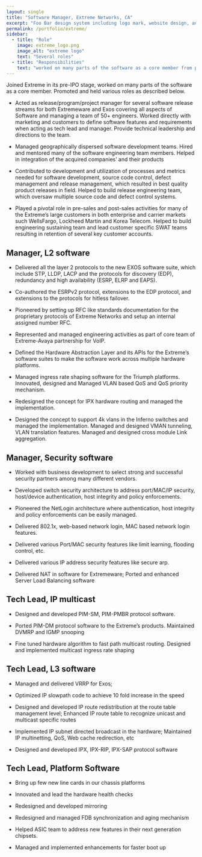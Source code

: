 ```yaml
---
layout: single
title: "Software Manager, Extreme Networks, CA"
excerpt: "Foo Bar design system including logo mark, website design, and branding applications."
permalink: /portfolio/extreme/
sidebar:
  - title: "Role"
    image: extreme_logo.png
    image_alt: "extreme logo"
    text: "Several roles"
  - title: "Responsibilities"
    text: "worked on many parts of the software as a core member from pre-IPOstage"
---
```


Joined Extreme in its pre-IPO stage, worked on many parts of the software as a
core member. Promoted and held various roles as described below. 

* Acted as release/program/project manager for several software release streams
for both Extremeware and Exos covering all aspects of Software and managing a
team of 50+ engineers. Worked directly with marketing and customers to define
software features and requirements when acting as tech lead and manager.
Provide technical leadership and directions to the team.

* Managed geographically dispersed software development teams. Hired and
mentored many of the software engineering team members. Helped in integration
of the acquired companies’ and their products

* Contributed to development and utilization of processes and metrics needed
for software development, source code control, defect management and release
management, which resulted in best quality product releases in field. Helped to
build release engineering team, which oversaw multiple source code and defect
control systems.

* Played a pivotal role in pre-sales and post-sales activities for many of the
Extreme’s large customers in both enterprise and carrier markets such
WellsFargo, Lockheed Martin and Korea Telecom. Helped to build engineering
sustaining team and lead customer specific SWAT teams resulting in retention of
several key customer accounts.

Manager, L2 software
---------------------
* Delivered all the layer 2 protocols to the new EXOS software suite, which
include STP, LLDP, LACP and the protocols for discovery (EDP), redundancy and
high availability (ESRP, ELRP and EAPS). 

* Co-authored the ESRPv2 protocol, extensions to the EDP protocol, and
extensions to the protocols for hitless failover.

* Pioneered by setting up RFC like standards documentation for the proprietary
protocols of Extreme Networks and setup an internal assigned number RFC.

* Represented and managed engineering activities as part of core team of
Extreme-Avaya partnership for VoIP.

* Defined the Hardware Abstraction Layer and its APIs for the Extreme’s
software suites to make the software work across multiple hardware platforms.

* Managed ingress rate shaping software for the Triumph platforms. Innovated,
designed and Managed VLAN based QoS and QoS priority mechanism.

* Redesigned the concept for IPX hardware routing and managed the
implementation. 

* Designed the concept to support 4k vlans in the Inferno switches and managed
the implementation. Managed and designed VMAN tunneling, VLAN translation
features. Managed and designed cross module Link aggregation.

Manager, Security software
--------------------------
* Worked with business development to select strong and successful security
partners among many different vendors.

* Developed switch security architecture to address port/MAC/IP security,
host/device authentication, host integrity and policy enforcements. 

* Pioneered the NetLogin architecture where authentication, host integrity and
policy enforcements can be easily managed.

* Delivered 802.1x, web-based network login, MAC based network login features. 

* Delivered various Port/MAC security features like limit learning, flooding
control, etc. 

* Delivered various IP address security features like secure arp.

* Delivered NAT in software for Extremeware; Ported and enhanced Server Load
Balancing software

Tech Lead, IP multicast
-----------------------
* Designed and developed PIM-SM, PIM-PMBR protocol software. 

* Ported PIM-DM protocol software to the Extreme’s products. Maintained DVMRP
and IGMP snooping

* Fine tuned hardware algorithm to fast path multicast routing. Designed and
implemented multicast ingress rate shaping

Tech Lead, L3 software
----------------------
* Managed and delivered VRRP for Exos; 

* Optimized IP slowpath code to achieve 10 fold increase in the speed

* Designed and developed IP route redistribution at the route table management
level; Enhanced IP route table to recognize unicast and multicast specific
routes

* Implemented IP subnet directed broadcast in the hardware;  Maintained IP
multinetting, QoS, Web cache redirection, etc

* Designed and developed IPX, IPX-RIP, IPX-SAP protocol software

Tech Lead, Platform Software
----------------------------
* Bring up few new line cards in our chassis platforms

* Innovated and lead the hardware health checks

* Redesigned and developed mirroring

* Redesigned and managed FDB synchronization and aging mechanism

* Helped ASIC team to address new features in their next generation chipsets.

* Managed and implemented enhancements for faster boot up


